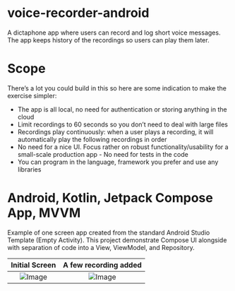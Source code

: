 # voice-recorder-android
A dictaphone app where users can record and log short voice messages. The app keeps history of the
recordings so users can play them later.

# Scope
There’s a lot you could build in this so here are some indication to make the exercise simpler:

- The app is all local, no need for authentication or storing anything in the cloud
- Limit recordings to 60 seconds so you don’t need to deal with large files
- Recordings play continuously: when a user plays a recording, it will automatically play the
  following recordings in order
- No need for a nice UI. Focus rather on robust functionality/usability for a small-scale production
  app - No need for tests in the code
- You can program in the language, framework you prefer and use any libraries

# Android, Kotlin, Jetpack Compose App, MVVM
Example of one screen app created from the standard Android Studio Template (Empty Activity). This
project demonstrate Compose UI alongside with separation of code into a View, ViewModel, and
Repository.

Initial Screen             |  A few recording added
:-------------------------:|:-------------------------:
![Image](Screenshot_1.webp)     |  ![Image](Screenshot_2.webp)